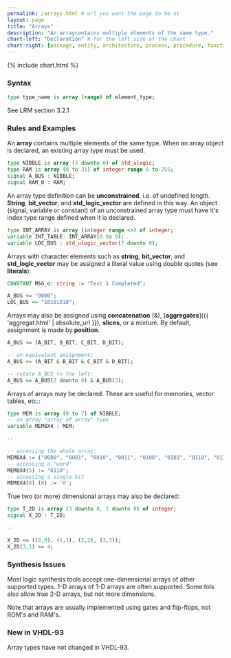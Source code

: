 ```yaml
---
permalink: /arrays.html # url you want the page to be at
layout: page
title: "Arrays"
description: "An arraycontains multiple elements of the same type."
chart-left: "Declaration" # for the left side of the chart
chart-right: [package, entity, architecture, process, procedure, function] # for the right side of the chart
---
```


{% include chart.html %}

<h3 class="text-hr"><span>Syntax</span></h3>

```vhdl
type type_name is array (range) of element_type;
```
See LRM section 3.2.1

<h3 class="text-hr"><span>Rules and Examples</span></h3>

An __array__ contains multiple elements of the same type. When an array object is declared, an existing array type must be used.
```vhdl
type NIBBLE is array (3 downto 0) of std_ulogic;
type RAM is array (0 to 31) of integer range 0 to 255;
signal A_BUS : NIBBLE;
signal RAM_0 : RAM;
```

An array type definition can be __unconstrained__, i.e. of undefined length. __String__, __bit_vector__, and __std_logic_vector__ are defined in this way. An object (signal, variable or constant) of an unconstrained array type must have it's index type range defined when it is declared.
```vhdl
type INT_ARRAY is array (integer range <>) of integer;
variable INT_TABLE: INT_ARRAY(0 to 9);
variable LOC_BUS : std_ulogic_vector(7 downto 0);
```

Arrays with character elements such as __string__, __bit_vector__, and __std_logic_vector__ may be assigned a literal value using double quotes (see __literals__):
```vhdl
CONSTANT MSG_o: string := "Test 1 Completed";

A_BUS <= "0000";
LOC_BUS <= "10101010";
```

Arrays may also be assigned using __concatenation__ (&), [__aggregates__]({{ 'aggregat.html' | absolute_url }}), __slices__, or a mixture. By default, assignment is made by __position__.
```vhdl
A_BUS <= (A_BIT, B_BIT, C_BIT, D_BIT);

-- an equivalent assignment:
A_BUS <= (A_BIT & B_BIT & C_BIT & D_BIT);

-- rotate A_BUS to the left:
A_BUS <= A_BUS(2 downto 0) & A_BUS(3);
```

Arrays of arrays may be declared. These are useful for memories, vector tables, etc.:
```vhdl
type MEM is array (0 to 7) of NIBBLE;
-- an array "array of array" type
variable MEM8X4 : MEM;

--

-- accessing the whole array:
MEM8X4 := ("0000", "0001", "0010", "0011", "0100", "0101", "0110", "0111");
-- accessing a "word"
MEM8X4(5) := "0110";
-- accessing a single bit
MEM8X4(6) (0) := '0';
```

True two (or more) dimensional arrays may also be declared:
```vhdl
type T_2D is array (3 downto 0, 1 downto 0) of integer;
signal X_2D : T_2D;

--

X_2D <= ((0,0), (1,1), (2,2), (3,3));
X_2D(3,1) <= 4;
```

<h3 class="text-hr"><span>Synthesis Issues</span></h3>

Most logic synthesis tools accept one-dimensional arrays of other supported types. 1-D arrays of 1-D arrays are often supported. Some tols also allow true 2-D arrays, but not more dimensions.

Note that arrays are usually implemented using gates and flip-flops, not ROM's and RAM's.

<h3 class="text-hr"><span>New in VHDL-93</span></h3>

Array types have not changed in VHDL-93.
